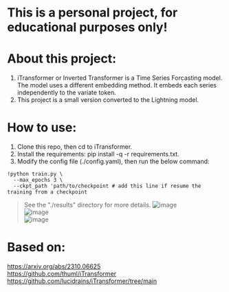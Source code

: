 # This is a personal project, for educational purposes only!
# About this project:
1. iTransformer or Inverted Transformer is a Time Series Forcasting model. The model uses a different embedding method. It embeds each series independently to the variate token.
2. This project is a small version converted to the Lightning model.
# How to use:
1. Clone this repo, then cd to iTransformer.
2. Install the requirements: pip install -q -r requirements.txt.
3. Modify the config file (./config.yaml), then run the below command:
```
!python train.py \
  --max_epochs 3 \
  --ckpt_path 'path/to/checkpoint # add this line if resume the training from a checkpoint
```
> See the "./results" directory for more details.
![image](https://github.com/user-attachments/assets/e9532e7d-a6c8-4bb1-ac0a-5c0047f105c6) \
![image](https://github.com/user-attachments/assets/3bfbcea9-f019-4adf-9e58-5b4d81ea02f2) \
![image](https://github.com/user-attachments/assets/8857c09f-e9eb-4036-b18b-f934c395bb77)
# Based on:
https://arxiv.org/abs/2310.06625 \
https://github.com/thuml/iTransformer \
https://github.com/lucidrains/iTransformer/tree/main


